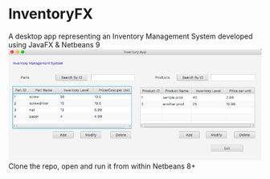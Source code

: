 # InventoryFX
A desktop app representing an Inventory Management System developed using JavaFX & Netbeans 9
<br/>
![alt text](https://github.com/desiby/InventoryFX/blob/master/Screen%20Shot%202018-08-24%20at%2011.59.40%20PM.png)
<br/>
Clone the repo, open and run it from within Netbeans 8+
